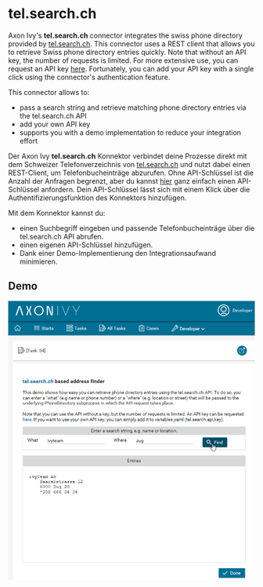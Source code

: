 # tel.search.ch

Axon Ivy's **tel.search.ch** connector integrates the swiss phone directory provided by [tel.search.ch](https://search.ch/tel/). This connector uses a REST client that allows you to retrieve Swiss phone directory entries quickly. Note that without an API key, the number of requests is limited. For more extensive use, you can request an API key [here](https://tel.search.ch/api/getkey). Fortunately, you can add your API key with a single click using the connector's authentication feature. 

This connector allows to:

- pass a search string and retrieve matching phone directory entries via the tel.search.ch API
- add your own API key
- supports you with a demo implementation to reduce your integration effort


Der Axon Ivy **tel.search.ch** Konnektor verbindet deine Prozesse direkt mit dem Schweizer Telefonverzeichnis von [tel.search.ch](https://search.ch/tel/) und nutzt dabei einen REST-Client, um Telefonbucheinträge  abzurufen. Ohne API-Schlüssel ist die Anzahl der Anfragen begrenzt, aber du kannst [hier](https://tel.search.ch/api/getkey) ganz einfach einen API-Schlüssel anfordern. Dein API-Schlüssel lässt sich mit einem Klick über die Authentifizierungsfunktion des Konnektors hinzufügen.

Mit dem Konnektor kannst du:

- einen Suchbegriff eingeben und passende Telefonbucheinträge über die tel.search.ch API abrufen.
- einen eigenen API-Schlüssel hinzufügen.
- Dank einer Demo-Implementierung den Integrationsaufwand minimieren.

## Demo

![tel.search.ch Demo 1](images/screen1.png "tel.search.ch Demo 1")
